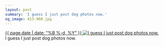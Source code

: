 ```yaml
---
layout: post
summary: 'I guess I just post dog photos now.'
og_image: 413-968.jpg
---
```


<p>
 <time>
  <a href="/413">
   {{ page.date | date: "%B %-d, %Y" }}
  </a>
 </time>
 <a href="/413">
  <img alt="I guess I just post dog photos now." sizes="(min-width: 700px) 50vw, calc(100vw - 2rem)" src="{{ site.assets_url }}/413-484.jpg" srcset="{{ site.assets_url }}/413-968.jpg 968w, {{ site.assets_url }}/413-726.jpg 726w, {{ site.assets_url }}/413-484.jpg 484w, {{ site.assets_url }}/413-242.jpg 242w"/>
 </a>
 <span>
  I guess I just post dog photos now.
 </span>
</p>
